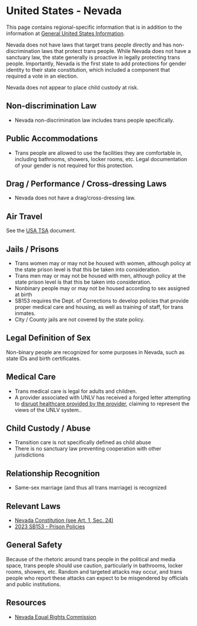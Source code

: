 # United States - Nevada

This page contains regional-specific information that is in addition to
the information at [General United States
Information](notes/usa-general.md).

Nevada does not have laws that target trans people directly and has
non-discrimination laws that protect trans people. While Nevada does not
have a sanctuary law, the state generally is proactive in legally
protecting trans people. Importantly, Nevada is the first state to add
protections for gender identity to their state constitution, which
included a component that required a vote in an election.

Nevada does not appear to place child custody at risk.

## Non-discrimination Law

 * Nevada non-discrimination law includes trans people specifically.

## Public Accommodations

 * Trans people are allowed to use the facilities they are comfortable
   in, including bathrooms, showers, locker rooms, etc.  Legal
   documentation of your gender is not required for this protection.

## Drag / Performance / Cross-dressing Laws

 * Nevada does not have a drag/cross-dressing law.

## Air Travel

See the [USA TSA](notes/tsa.md) document.

## Jails / Prisons

 * Trans women may or may not be housed with women, although policy at
   the state prison level is that this be taken into consideration.
 * Trans men may or may not be housed with men, although policy at
   the state prison level is that this be taken into consideration.
 * Nonbinary people may or may not be housed according to sex
   assigned at birth
 * SB153 requires the Dept. of Corrections to develop policies that
   provide proper medical care and housing, as well as training of
   staff, for trans inmates.
 * City / County jails are not covered by the state policy.

## Legal Definition of Sex

Non-binary people are recognized for some purposes in Nevada, such as
state IDs and birth certificates.

## Medical Care

 * Trans medical care is legal for adults and children.
 * A provider associated with UNLV has received a forged letter
   attempting to [disrupt healthcare provided by the
   provider](https://www.newsnationnow.com/us-news/west/fake-anti-trans-letter-provokes-investigation-at-college-campus/),
   claiming to represent the views of the UNLV system..

## Child Custody / Abuse

 * Transition care is not specifically defined as child abuse
 * There is no sanctuary law preventing cooperation with other
   jurisdictions
 
## Relationship Recognition

 * Same-sex marriage (and thus all trans marriage) is recognized

## Relevant Laws

 * [Nevada Constitution (see Art. 1, Sec.  24)](https://www.leg.state.nv.us/const/nvconst.html)
 * [2023 SB153 - Prison Policies](https://legiscan.com/NV/text/SB153/id/2817395)

## General Safety

Because of the rhetoric around trans people in the political and media
space, trans people should use caution, particularly in bathrooms,
locker rooms, showers, etc.  Random and targeted attacks may occur, and
trans people who report these attacks can expect to be misgendered by
officials and public institutions.

## Resources

 * [Nevada Equal Rights Commission](https://detr.nv.gov/NERC)
